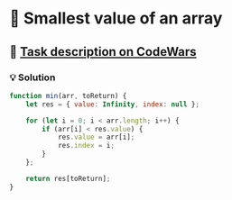 # 📝 Smallest value of an array

## 🔗 [Task description on CodeWars](https://www.codewars.com/kata/544a54fd18b8e06d240005c0)

### 💡 Solution

```javascript
function min(arr, toReturn) {
    let res = { value: Infinity, index: null };

    for (let i = 0; i < arr.length; i++) {
        if (arr[i] < res.value) {
            res.value = arr[i];
            res.index = i;
        }
    };

    return res[toReturn];
}
```
